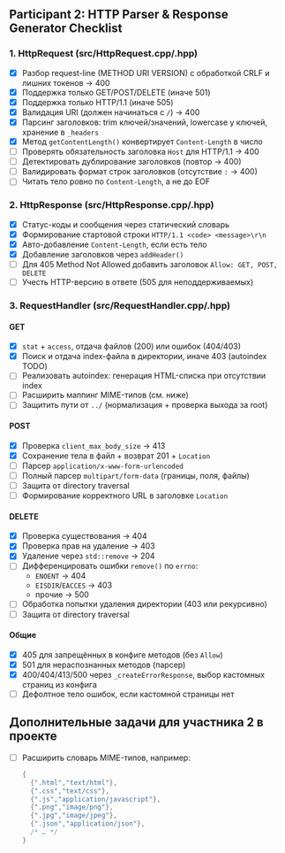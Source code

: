 ## Participant 2: HTTP Parser & Response Generator Checklist

### 1. HttpRequest (src/HttpRequest.cpp/.hpp)  
- [x] Разбор request-line (METHOD URI VERSION) с обработкой CRLF и лишних токенов → 400  
- [x] Поддержка только GET/POST/DELETE (иначе 501)  
- [x] Поддержка только HTTP/1.1 (иначе 505)  
- [x] Валидация URI (должен начинаться с `/`) → 400  
- [x] Парсинг заголовков: trim ключей/значений, lowercase у ключей, хранение в `_headers`  
- [x] Метод `getContentLength()` конвертирует `Content-Length` в число  
- [ ] Проверять обязательность заголовка `Host` для HTTP/1.1 → 400  
- [ ] Детектировать дублирование заголовков (повтор → 400)  
- [ ] Валидировать формат строк заголовков (отсутствие `:` → 400)  
- [ ] Читать тело ровно по `Content-Length`, а не до EOF  

### 2. HttpResponse (src/HttpResponse.cpp/.hpp)  
- [x] Статус-коды и сообщения через статический словарь  
- [x] Формирование стартовой строки `HTTP/1.1 <code> <message>\r\n`  
- [x] Авто-добавление `Content-Length`, если есть тело  
- [x] Добавление заголовков через `addHeader()`  
- [ ] Для 405 Method Not Allowed добавить заголовок `Allow: GET, POST, DELETE`  
- [ ] Учесть HTTP-версию в ответе (505 для неподдерживаемых)  

### 3. RequestHandler (src/RequestHandler.cpp/.hpp)  
#### GET  
- [x] `stat` + `access`, отдача файлов (200) или ошибок (404/403)  
- [x] Поиск и отдача index-файла в директории, иначе 403 (autoindex TODO)  
- [ ] Реализовать autoindex: генерация HTML-списка при отсутствии index  
- [ ] Расширить маппинг MIME-типов (см. ниже)  
- [ ] Защитить пути от `../` (нормализация + проверка выхода за root)  

#### POST  
- [x] Проверка `client_max_body_size` → 413  
- [x] Сохранение тела в файл + возврат 201 + `Location`  
- [ ] Парсер `application/x-www-form-urlencoded`  
- [ ] Полный парсер `multipart/form-data` (границы, поля, файлы)  
- [ ] Защита от directory traversal  
- [ ] Формирование корректного URL в заголовке `Location`  

#### DELETE  
- [x] Проверка существования → 404  
- [x] Проверка прав на удаление → 403  
- [x] Удаление через `std::remove` → 204  
- [ ] Дифференцировать ошибки `remove()` по `errno`:  
  - `ENOENT` → 404  
  - `EISDIR`/`EACCES` → 403  
  - прочие → 500  
- [ ] Обработка попытки удаления директории (403 или рекурсивно)  
- [ ] Защита от directory traversal  

#### Общие  
- [x] 405 для запрещённых в конфиге методов (без `Allow`)  
- [x] 501 для нераспознанных методов (парсер)  
- [x] 400/404/413/500 через `_createErrorResponse`, выбор кастомных страниц из конфига  
- [ ] Дефолтное тело ошибок, если кастомной страницы нет  

## Дополнительные задачи для участника 2 в проекте
- [ ] Расширить словарь MIME-типов, например:  
  ```cpp
  {
    {".html","text/html"},
    {".css","text/css"},
    {".js","application/javascript"},
    {".png","image/png"},
    {".jpg","image/jpeg"},
    {".json","application/json"},
    /* … */
  }
